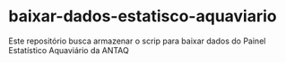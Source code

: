 # baixar-dados-estatisco-aquaviario
Este repositório busca armazenar o scrip para baixar dados do Painel Estatístico Aquaviário da ANTAQ
